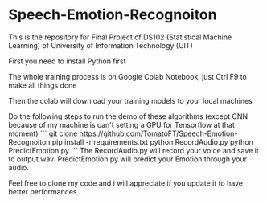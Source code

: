 # Speech-Emotion-Recognoiton
This is the repository for Final Project of DS102 (Statistical Machine Learning) of University of Information Technology (UIT)
<p>First you need to install Python first</p>
<p>The whole training process is on Google Colab Notebook, just Ctrl F9 to make all things done</p>
<p>Then the colab will download your training models to your local machines</p>
Do the following steps to run the demo of these algorithms (except CNN because of my machine is can't setting a GPU for Tensorflow at that moment)
```
git clone https://github.com/TomatoFT/Speech-Emotion-Recognoiton
pip install -r requirements.txt
python RecordAudio.py
python PredictEmotion.py
```
The RecordAudio.py will record your voice and save it to output.wav. PredictEmotion.py will predict your Emotion through your audio.

Feel free to clone my code and i will appreciate if you update it to have better performances
